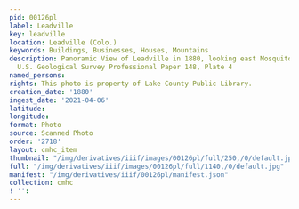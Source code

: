 ```yaml
---
pid: 00126pl
label: Leadville
key: leadville
location: Leadville (Colo.)
keywords: Buildings, Businesses, Houses, Mountains
description: Panoramic View of Leadville in 1880, looking east Mosquito Rangein Background,
  U.S. Geological Survey Professional Paper 148, Plate 4
named_persons: 
rights: This photo is property of Lake County Public Library.
creation_date: '1880'
ingest_date: '2021-04-06'
latitude: 
longitude: 
format: Photo
source: Scanned Photo
order: '2718'
layout: cmhc_item
thumbnail: "/img/derivatives/iiif/images/00126pl/full/250,/0/default.jpg"
full: "/img/derivatives/iiif/images/00126pl/full/1140,/0/default.jpg"
manifest: "/img/derivatives/iiif/00126pl/manifest.json"
collection: cmhc
! '': 
---
```

